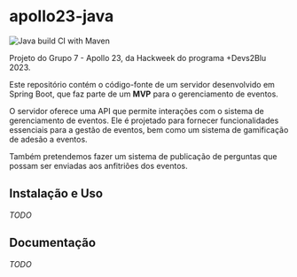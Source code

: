 # apollo23-java
![Java build CI with Maven](https://github.com/Everton-WS/apollo23-java/actions/workflows/build.yml/badge.svg)

Projeto do Grupo 7 - Apollo 23, da Hackweek do programa +Devs2Blu 2023.

Este repositório contém o código-fonte de um servidor desenvolvido em Spring Boot, que faz parte de um **MVP** para o gerenciamento de eventos. 

O servidor oferece uma API que permite interações com o sistema de gerenciamento de eventos. Ele é projetado para fornecer funcionalidades essenciais para a gestão de eventos, bem como um sistema de gamificação de adesão a eventos. 

Também pretendemos fazer um sistema de publicação de perguntas que possam ser enviadas aos anfitriões dos eventos.

## Instalação e Uso

*TODO*

## Documentação

*TODO*


